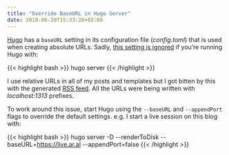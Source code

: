 ```yaml
---
title: "Override BaseURL in Hugo Server"
date: 2018-06-20T15:33:28+02:00
---
```


[Hugo](https://gohugo.io) has a `baseURL` setting in its configuration file (_config.toml_) that is used when creating absolute URLs. Sadly, [this setting is ignored](https://github.com/gohugoio/hugo/issues/1046) if you’re running Hugo with:

{{< highlight bash >}}
hugo server
{{< /highlight >}}

I use relative URLs in all of my posts and templates but I got bitten by this with the generated [RSS feed](index.xml). All the URLs were being written with _localhost:1313_ prefixes.

To work around this issue, start Hugo using the `--baseURL` and `--appendPort` flags to override the default settings. e.g. I start a live session on this blog with:

{{< highlight bash >}}
hugo server -D --renderToDisk --baseURL=https://live.ar.al --appendPort=false
{{< /highlight >}}
